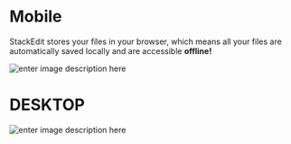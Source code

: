 
# Mobile

StackEdit stores your files in your browser, which means all your files are automatically saved locally and are accessible **offline!**

![enter image description here](https://github.com/Emersonpacifico/CloneNetflix/blob/master/img/mobile.gif?raw=true)


# DESKTOP

![enter image description here](https://github.com/Emersonpacifico/CloneNetflix/blob/master/img/Pagina.gif?raw=true)